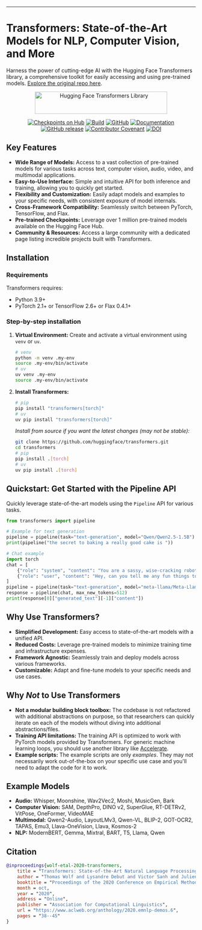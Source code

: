 ---
# Transformers: State-of-the-Art Models for NLP, Computer Vision, and More

Harness the power of cutting-edge AI with the Hugging Face Transformers library, a comprehensive toolkit for easily accessing and using pre-trained models.  [Explore the original repo here](https://github.com/huggingface/transformers).

<p align="center">
  <picture>
    <source media="(prefers-color-scheme: dark)" srcset="https://huggingface.co/datasets/huggingface/documentation-images/raw/main/transformers-logo-dark.svg">
    <source media="(prefers-color-scheme: light)" srcset="https://huggingface.co/datasets/huggingface/documentation-images/raw/main/transformers-logo-light.svg">
    <img alt="Hugging Face Transformers Library" src="https://huggingface.co/datasets/huggingface/documentation-images/raw/main/transformers-logo-light.svg" width="352" height="59" style="max-width: 100%;">
  </picture>
</p>

<p align="center">
    <a href="https://huggingface.com/models"><img alt="Checkpoints on Hub" src="https://img.shields.io/endpoint?url=https://huggingface.co/api/shields/models&color=brightgreen"></a>
    <a href="https://circleci.com/gh/huggingface/transformers"><img alt="Build" src="https://img.shields.io/circleci/build/github/huggingface/transformers/main"></a>
    <a href="https://github.com/huggingface/transformers/blob/main/LICENSE"><img alt="GitHub" src="https://img.shields.io/github/license/huggingface/transformers.svg?color=blue"></a>
    <a href="https://huggingface.co/docs/transformers/index"><img alt="Documentation" src="https://img.shields.io/website/http/huggingface.co/docs/transformers/index.svg?down_color=red&down_message=offline&up_message=online"></a>
    <a href="https://github.com/huggingface/transformers/releases"><img alt="GitHub release" src="https://img.shields.io/github/release/huggingface/transformers.svg"></a>
    <a href="https://github.com/huggingface/transformers/blob/main/CODE_OF_CONDUCT.md"><img alt="Contributor Covenant" src="https://img.shields.io/badge/Contributor%20Covenant-v2.0%20adopted-ff69b4.svg"></a>
    <a href="https://zenodo.org/badge/latestdoi/155220641"><img src="https://zenodo.org/badge/155220641.svg" alt="DOI"></a>
</p>

## Key Features

*   **Wide Range of Models:** Access to a vast collection of pre-trained models for various tasks across text, computer vision, audio, video, and multimodal applications.
*   **Easy-to-Use Interface:**  Simple and intuitive API for both inference and training, allowing you to quickly get started.
*   **Flexibility and Customization:** Easily adapt models and examples to your specific needs, with consistent exposure of model internals.
*   **Cross-Framework Compatibility:** Seamlessly switch between PyTorch, TensorFlow, and Flax.
*   **Pre-trained Checkpoints:** Leverage over 1 million pre-trained models available on the Hugging Face Hub.
*   **Community & Resources:** Access a large community with a dedicated page listing incredible projects built with Transformers.

## Installation

### Requirements
Transformers requires:
*   Python 3.9+
*   PyTorch 2.1+ or TensorFlow 2.6+ or Flax 0.4.1+

### Step-by-step installation
1.  **Virtual Environment:** Create and activate a virtual environment using `venv` or `uv`.

    ```bash
    # venv
    python -m venv .my-env
    source .my-env/bin/activate
    # uv
    uv venv .my-env
    source .my-env/bin/activate
    ```

2.  **Install Transformers:**
    ```bash
    # pip
    pip install "transformers[torch]"
    # uv
    uv pip install "transformers[torch]"
    ```

    *Install from source if you want the latest changes (may not be stable):*
    ```bash
    git clone https://github.com/huggingface/transformers.git
    cd transformers
    # pip
    pip install .[torch]
    # uv
    uv pip install .[torch]
    ```
## Quickstart: Get Started with the Pipeline API

Quickly leverage state-of-the-art models using the `Pipeline` API for various tasks.

```python
from transformers import pipeline

# Example for text generation
pipeline = pipeline(task="text-generation", model="Qwen/Qwen2.5-1.5B")
print(pipeline("the secret to baking a really good cake is "))

# Chat example
import torch
chat = [
    {"role": "system", "content": "You are a sassy, wise-cracking robot as imagined by Hollywood circa 1986."},
    {"role": "user", "content": "Hey, can you tell me any fun things to do in New York?"}
]
pipeline = pipeline(task="text-generation", model="meta-llama/Meta-Llama-3-8B-Instruct", torch_dtype=torch.bfloat16, device_map="auto")
response = pipeline(chat, max_new_tokens=512)
print(response[0]["generated_text"][-1]["content"])

```

## Why Use Transformers?

*   **Simplified Development:**  Easy access to state-of-the-art models with a unified API.
*   **Reduced Costs:**  Leverage pre-trained models to minimize training time and infrastructure expenses.
*   **Framework Agnostic:**  Seamlessly train and deploy models across various frameworks.
*   **Customizable:**  Adapt and fine-tune models to your specific needs and use cases.

## Why *Not* to Use Transformers

*   **Not a modular building block toolbox:** The codebase is not refactored with additional abstractions on purpose, so that researchers can quickly iterate on each of the models without diving into additional abstractions/files.
*   **Training API limitations:** The training API is optimized to work with PyTorch models provided by Transformers. For generic machine learning loops, you should use another library like [Accelerate](https://huggingface.co/docs/accelerate).
*   **Example scripts:** The example scripts are only *examples*. They may not necessarily work out-of-the-box on your specific use case and you'll need to adapt the code for it to work.

## Example Models
*   **Audio:**  Whisper, Moonshine, Wav2Vec2, Moshi, MusicGen, Bark
*   **Computer Vision:**  SAM, DepthPro, DINO v2, SuperGlue, RT-DETRv2, VitPose, OneFormer, VideoMAE
*   **Multimodal:**  Qwen2-Audio, LayoutLMv3, Qwen-VL, BLIP-2, GOT-OCR2, TAPAS, Emu3, Llava-OneVision, Llava, Kosmos-2
*   **NLP:**  ModernBERT, Gemma, Mixtral, BART, T5, Llama, Qwen

## Citation
```bibtex
@inproceedings{wolf-etal-2020-transformers,
    title = "Transformers: State-of-the-Art Natural Language Processing",
    author = "Thomas Wolf and Lysandre Debut and Victor Sanh and Julien Chaumond and Clement Delangue and Anthony Moi and Pierric Cistac and Tim Rault and Rémi Louf and Morgan Funtowicz and Joe Davison and Sam Shleifer and Patrick von Platen and Clara Ma and Yacine Jernite and Julien Plu and Canwen Xu and Teven Le Scao and Sylvain Gugger and Mariama Drame and Quentin Lhoest and Alexander M. Rush",
    booktitle = "Proceedings of the 2020 Conference on Empirical Methods in Natural Language Processing: System Demonstrations",
    month = oct,
    year = "2020",
    address = "Online",
    publisher = "Association for Computational Linguistics",
    url = "https://www.aclweb.org/anthology/2020.emnlp-demos.6",
    pages = "38--45"
}
```